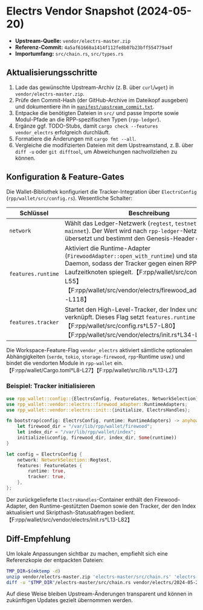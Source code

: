 # Electrs Vendor Snapshot (2024-05-20)

- **Upstream-Quelle:** `vendor/electrs-master.zip`
- **Referenz-Commit:** `4a5af61668a1414f112fe8b07b23bff554779a4f`
- **Importumfang:** `src/chain.rs`, `src/types.rs`

## Aktualisierungsschritte

1. Lade das gewünschte Upstream-Archiv (z. B. über `curl`/`wget`) in `vendor/electrs-master.zip`.
2. Prüfe den Commit-Hash (der GitHub-Archive im Dateikopf ausgeben) und dokumentiere ihn in
   [`manifest/upstream_commit.txt`](manifest/upstream_commit.txt).
3. Entpacke die benötigten Dateien in `src/` und passe Importe sowie Modul-Pfade an die
   RPP-spezifischen Typen (`rpp-ledger`).
4. Ergänze ggf. TODO-Stubs, damit `cargo check --features vendor_electrs` erfolgreich durchläuft.
5. Formatiere die Änderungen mit `cargo fmt --all`.
6. Vergleiche die modifizierten Dateien mit dem Upstreamstand, z. B. über `diff -u` oder `git difftool`,
   um Abweichungen nachvollziehen zu können.

## Konfiguration & Feature-Gates

Die Wallet-Bibliothek konfiguriert die Tracker-Integration über `ElectrsConfig`
(`rpp/wallet/src/config.rs`). Wesentliche Schalter:

| Schlüssel | Beschreibung |
|-----------|--------------|
| `network` | Wählt das Ledger-Netzwerk (`regtest`, `testnet`, `signet`, `mainnet`). Der Wert wird nach `rpp-ledger`-Netzwerken übersetzt und bestimmt den Genesis-Header des Index. |
| `features.runtime` | Aktiviert die Runtime-Adapter (`FirewoodAdapter::open_with_runtime`) und startet den Daemon, sodass der Tracker gegen einen RPP-Laufzeitknoten spiegelt.【F:rpp/wallet/src/config.rs†L10-L55】【F:rpp/wallet/src/vendor/electrs/firewood_adapter.rs†L18-L118】|
| `features.tracker` | Startet den High-Level-Tracker, der Index und Daemon verknüpft. Dieses Flag setzt `features.runtime` voraus.【F:rpp/wallet/src/config.rs†L57-L80】【F:rpp/wallet/src/vendor/electrs/init.rs†L34-L77】|

Die Workspace-Feature-Flag `vendor_electrs` aktiviert sämtliche optionalen
Abhängigkeiten (`serde`, `tokio`, `storage-firewood`, `rpp`-Runtime usw.) und
bindet die vendorten Module in `rpp-wallet` ein.【F:rpp/wallet/Cargo.toml†L8-L27】【F:rpp/wallet/src/lib.rs†L13-L27】

### Beispiel: Tracker initialisieren

```rust
use rpp_wallet::config::{ElectrsConfig, FeatureGates, NetworkSelection};
use rpp_wallet::vendor::electrs::firewood_adapter::RuntimeAdapters;
use rpp_wallet::vendor::electrs::init::{initialize, ElectrsHandles};

fn bootstrap(config: ElectrsConfig, runtime: RuntimeAdapters) -> anyhow::Result<ElectrsHandles> {
    let firewood_dir = "/var/lib/rpp/wallet/firewood";
    let index_dir = "/var/lib/rpp/wallet/index";
    initialize(&config, firewood_dir, index_dir, Some(runtime))
}

let config = ElectrsConfig {
    network: NetworkSelection::Regtest,
    features: FeatureGates {
        runtime: true,
        tracker: true,
    },
};
```

Der zurückgelieferte `ElectrsHandles`-Container enthält den Firewood-Adapter,
den Runtime-gestützten Daemon sowie den Tracker, der den Index aktualisiert und
Skripthash-Statusabfragen bedient.【F:rpp/wallet/src/vendor/electrs/init.rs†L13-L82】

## Diff-Empfehlung

Um lokale Anpassungen sichtbar zu machen, empfiehlt sich eine Referenzkopie der entpackten Dateien:

```bash
TMP_DIR=$(mktemp -d)
unzip vendor/electrs-master.zip 'electrs-master/src/chain.rs' 'electrs-master/src/types.rs' -d "$TMP_DIR"
diff -u "$TMP_DIR"/electrs-master/src/chain.rs vendor/electrs/2024-05-20/src/chain.rs
```

Auf diese Weise bleiben Upstream-Änderungen transparent und können in zukünftigen Updates gezielt
übernommen werden.
